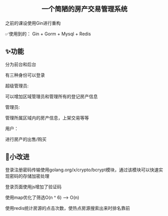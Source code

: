 ## <p align="center">一个简陋的房产交易管理系统</p>

之前的课设使用Gin进行重构

✅使用到的： Gin + Gorm + Mysql + Redis

## ✨功能

分为前台和后台

有三种身份可以登录

超级管理员:

可以增加区域管理员和管理所有的登记房产信息

管理员:

管理所属区域内的房产信息，上架交易等等

用户：

进行房产的出售/购买

## 📃小改进

登录注册密码传输使用golang.org/x/crypto/bcrypt模块，通过该模块可以快速实现密码的存储加密处理

登录页面使用js增加了验证码

使用map优化了筛选O(n ^ 6) --> O(n)

使用redis统计房源的点击次数，使热点房源搜索出来时排名靠前
